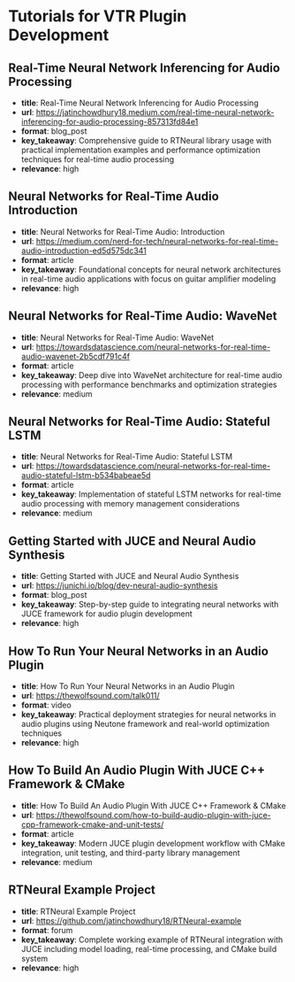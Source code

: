 # Tutorials for VTR Plugin Development

## Real-Time Neural Network Inferencing for Audio Processing
- **title**: Real-Time Neural Network Inferencing for Audio Processing
- **url**: https://jatinchowdhury18.medium.com/real-time-neural-network-inferencing-for-audio-processing-857313fd84e1
- **format**: blog_post
- **key_takeaway**: Comprehensive guide to RTNeural library usage with practical implementation examples and performance optimization techniques for real-time audio processing
- **relevance**: high

## Neural Networks for Real-Time Audio Introduction
- **title**: Neural Networks for Real-Time Audio: Introduction
- **url**: https://medium.com/nerd-for-tech/neural-networks-for-real-time-audio-introduction-ed5d575dc341
- **format**: article
- **key_takeaway**: Foundational concepts for neural network architectures in real-time audio applications with focus on guitar amplifier modeling
- **relevance**: high

## Neural Networks for Real-Time Audio: WaveNet
- **title**: Neural Networks for Real-Time Audio: WaveNet
- **url**: https://towardsdatascience.com/neural-networks-for-real-time-audio-wavenet-2b5cdf791c4f
- **format**: article
- **key_takeaway**: Deep dive into WaveNet architecture for real-time audio processing with performance benchmarks and optimization strategies
- **relevance**: medium

## Neural Networks for Real-Time Audio: Stateful LSTM
- **title**: Neural Networks for Real-Time Audio: Stateful LSTM
- **url**: https://towardsdatascience.com/neural-networks-for-real-time-audio-stateful-lstm-b534babeae5d
- **format**: article
- **key_takeaway**: Implementation of stateful LSTM networks for real-time audio processing with memory management considerations
- **relevance**: medium

## Getting Started with JUCE and Neural Audio Synthesis
- **title**: Getting Started with JUCE and Neural Audio Synthesis
- **url**: https://junichi.io/blog/dev-neural-audio-synthesis
- **format**: blog_post
- **key_takeaway**: Step-by-step guide to integrating neural networks with JUCE framework for audio plugin development
- **relevance**: high

## How To Run Your Neural Networks in an Audio Plugin
- **title**: How To Run Your Neural Networks in an Audio Plugin
- **url**: https://thewolfsound.com/talk011/
- **format**: video
- **key_takeaway**: Practical deployment strategies for neural networks in audio plugins using Neutone framework and real-world optimization techniques
- **relevance**: high

## How To Build An Audio Plugin With JUCE C++ Framework & CMake
- **title**: How To Build An Audio Plugin With JUCE C++ Framework & CMake
- **url**: https://thewolfsound.com/how-to-build-audio-plugin-with-juce-cpp-framework-cmake-and-unit-tests/
- **format**: article
- **key_takeaway**: Modern JUCE plugin development workflow with CMake integration, unit testing, and third-party library management
- **relevance**: medium

## RTNeural Example Project
- **title**: RTNeural Example Project
- **url**: https://github.com/jatinchowdhury18/RTNeural-example
- **format**: forum
- **key_takeaway**: Complete working example of RTNeural integration with JUCE including model loading, real-time processing, and CMake build system
- **relevance**: high